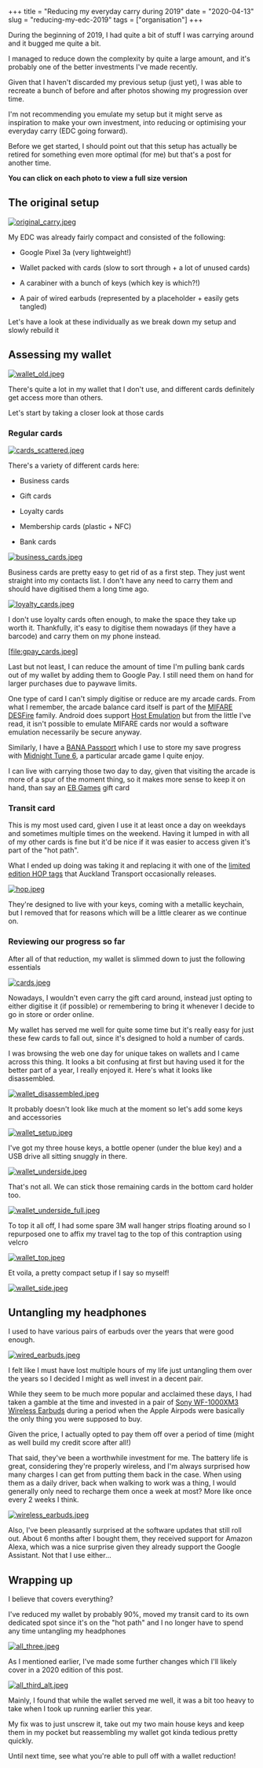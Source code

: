 +++
title = "Reducing my everyday carry during 2019"
date = "2020-04-13"
slug = "reducing-my-edc-2019"
tags = ["organisation"]
+++

During the beginning of 2019, I had quite a bit of stuff I was carrying around and it bugged me quite a bit.

I managed to reduce down the complexity by quite a large amount, and it's probably one of the better investments I've made recently.

Given that I haven't discarded my previous setup (just yet), I was able to recreate a bunch of before and after photos showing my progression over time.

I'm not recommending you emulate my setup but it might serve as inspiration to make your own investment, into reducing or optimising your everyday carry (EDC going forward).

Before we get started, I should point out that this setup has actually be retired for something even more optimal (for me) but that's a post for another time.

**You can click on each photo to view a full size version**

## The original setup

[![original_carry.jpeg](original_carry.jpeg)](original_carry.jpeg)

My EDC was already fairly compact and consisted of the following:

*   Google Pixel 3a (very lightweight!)

*   Wallet packed with cards (slow to sort through + a lot of unused cards)

*   A carabiner with a bunch of keys (which key is which?!)

*   A pair of wired earbuds (represented by a placeholder + easily gets tangled)


Let's have a look at these individually as we break down my setup and slowly rebuild it

## Assessing my wallet

[![wallet_old.jpeg](wallet_old.jpeg)](wallet_old.jpeg)

There's quite a lot in my wallet that I don't use, and different cards definitely get access more than others.

Let's start by taking a closer look at those cards

### Regular cards

[![cards_scattered.jpeg](cards_scattered.jpeg)](cards_scattered.jpeg)

There's a variety of different cards here:

*   Business cards

*   Gift cards

*   Loyalty cards

*   Membership cards (plastic + NFC)

*   Bank cards


[![business_cards.jpeg](business_cards.jpeg)](business_cards.jpeg)

Business cards are pretty easy to get rid of as a first step. They just went straight into my contacts list. I don't have any need to carry them and should have digitised them a long time ago.

[![loyalty_cards.jpeg](loyalty_cards.jpeg)](loyalty_cards.jpeg)

I don't use loyalty cards often enough, to make the space they take up worth it. Thankfully, it's easy to digitise them nowadays (if they have a barcode) and carry them on my phone instead.

[[file:gpay_cards.jpeg](gpay_cards.jpeg)]

Last but not least, I can reduce the amount of time I'm pulling bank cards out of my wallet by adding them to Google Pay. I still need them on hand for larger purchases due to paywave limits.

One type of card I can't simply digitise or reduce are my arcade cards. From what I remember, the arcade balance card itself is part of the [MIFARE DESFire](https://www.mifare.net/en/products/chip-card-ics/mifare-desfire/) family. Android does support [Host Emulation](https://developer.android.com/guide/topics/connectivity/nfc/hce) but from the little I've read, it isn't possible to emulate MIFARE cards nor would a software emulation necessarily be secure anyway.

Similarly, I have a [BANA Passport](https://www.bandainamcoid.com/banapassport/en/) which I use to store my save progress with [Midnight Tune 6](https://wanganmaxi-official.com/wanganmaxi6/en/special/001.php), a particular arcade game I quite enjoy.

I can live with carrying those two day to day, given that visiting the arcade is more of a spur of the moment thing, so it makes more sense to keep it on hand, than say an [EB Games](https://www.ebgames.co.nz) gift card

### Transit card

This is my most used card, given I use it at least once a day on weekdays and sometimes multiple times on the weekend. Having it lumped in with all of my other cards is fine but it'd be nice if it was easier to access given it's part of the "hot path".

What I ended up doing was taking it and replacing it with one of the [limited edition HOP tags](https://at.govt.nz/bus-train-ferry/at-hop-card/buy-at-hop-card/buy-an-at-hop-key-tag/) that Auckland Transport occasionally releases.

[![hop.jpeg](hop.jpeg)](hop.jpeg)

They're designed to live with your keys, coming with a metallic keychain, but I removed that for reasons which will be a little clearer as we continue on.

### Reviewing our progress so far

After all of that reduction, my wallet is slimmed down to just the following essentials

[![cards.jpeg](cards.jpeg)](cards.jpeg)

Nowadays, I wouldn't even carry the gift card around, instead just opting to either digitise it (if possible) or remembering to bring it whenever I decide to go in store or order online.

My wallet has served me well for quite some time but it's really easy for just these few cards to fall out, since it's designed to hold a number of cards.

I was browsing the web one day for unique takes on wallets and I came across this thing. It looks a bit confusing at first but having used it for the better part of a year, I really enjoyed it. Here's what it looks like disassembled.

[![wallet_disassembled.jpeg](wallet_disassembled.jpeg)](wallet_disassembled.jpeg)

It probably doesn't look like much at the moment so let's add some keys and accessories

[![wallet_setup.jpeg](wallet_setup.jpeg)](wallet_setup.jpeg)

I've got my three house keys, a bottle opener (under the blue key) and a USB drive all sitting snuggly in there.

[![wallet_underside.jpeg](wallet_underside.jpeg)](wallet_underside.jpeg)

That's not all. We can stick those remaining cards in the bottom card holder too.

[![wallet_underside_full.jpeg](wallet_underside_full.jpeg)](wallet_underside_full.jpeg)

To top it all off, I had some spare 3M wall hanger strips floating around so I repurposed one to affix my travel tag to the top of this contraption using velcro

[![wallet_top.jpeg](wallet_top.jpeg)](wallet_top.jpeg)

Et voila, a pretty compact setup if I say so myself!

[![wallet_side.jpeg](wallet_side.jpeg)](wallet_side.jpeg)

## Untangling my headphones

I used to have various pairs of earbuds over the years that were good enough.

[![wired_earbuds.jpeg](wired_earbuds.jpeg)](wired_earbuds.jpeg)

I felt like I must have lost multiple hours of my life just untangling them over the years so I decided I might as well invest in a decent pair.

While they seem to be much more popular and acclaimed these days, I had taken a gamble at the time and invested in a pair of [Sony WF-1000XM3 Wireless Earbuds](https://www.mightyape.co.nz/product/sony-wf-1000xm3-industry-leading-noise-canceling-truly-wireless-earbuds-black/30990778) during a period when the Apple Airpods were basically the only thing you were supposed to buy.

Given the price, I actually opted to pay them off over a period of time (might as well build my credit score after all!)

That said, they've been a worthwhile investment for me. The battery life is great, considering they're properly wireless, and I'm always surprised how many charges I can get from putting them back in the case. When using them as a daily driver, back when walking to work was a thing, I would generally only need to recharge them once a week at most? More like once every 2 weeks I think.

[![wireless_earbuds.jpeg](wireless_earbuds.jpeg)](wireless_earbuds.jpeg)

Also, I've been pleasantly surprised at the software updates that still roll out. About 6 months after I bought them, they received support for Amazon Alexa, which was a nice surprise given they already support the Google Assistant. Not that I use either…

## Wrapping up

I believe that covers everything?

I've reduced my wallet by probably 90%, moved my transit card to its own dedicated spot since it's on the "hot path" and I no longer have to spend any time untangling my headphones

[![all_three.jpeg](all_three.jpeg)](all_three.jpeg)

As I mentioned earlier, I've made some further changes which I'll likely cover in a 2020 edition of this post.

[![all_third_alt.jpeg](all_third_alt.jpeg)](all_third_alt.jpeg)

Mainly, I found that while the wallet served me well, it was a bit too heavy to take when I took up running earlier this year.

My fix was to just unscrew it, take out my two main house keys and keep them in my pocket but reassembling my wallet got kinda tedious pretty quickly.

Until next time, see what you're able to pull off with a wallet reduction!

